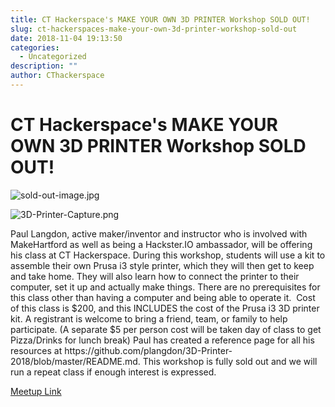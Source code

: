 ```yaml
---
title: CT Hackerspace's MAKE YOUR OWN 3D PRINTER Workshop SOLD OUT!
slug: ct-hackerspaces-make-your-own-3d-printer-workshop-sold-out
date: 2018-11-04 19:13:50
categories:
  - Uncategorized
description: ""
author: CThackerspace
---
```


# CT Hackerspace's MAKE YOUR OWN 3D PRINTER Workshop SOLD OUT!

![sold-out-image.jpg](/uploads/2018/11/sold-out-image.jpg)

![3D-Printer-Capture.png](/uploads/2018/09/3D-Printer-Capture.png)

Paul Langdon, active maker/inventor and instructor who is involved with MakeHartford as well as being a Hackster.IO ambassador, will be offering his class at CT Hackerspace. During this workshop, students will use a kit to assemble their own Prusa i3 style printer, which they will then get to keep and take home. They will also learn how to connect the printer to their computer, set it up and actually make things. There are no prerequisites for this class other than having a computer and being able to operate it.  Cost of this class is $200, and this INCLUDES the cost of the Prusa i3 3D printer kit. A registrant is welcome to bring a friend, team, or family to help participate. (A separate $5 per person cost will be taken day of class to get Pizza/Drinks for lunch break) Paul has created a reference page for all his resources at https\://github.com/plangdon/3D-Printer-2018/blob/master/README.md. This workshop is fully sold out and we will run a repeat class if enough interest is expressed.

[Meetup Link](https://www.meetup.com/CT-Hackerspace/events/255085507/)
